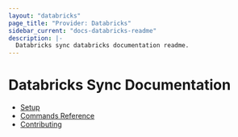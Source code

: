 ```yaml
---
layout: "databricks"
page_title: "Provider: Databricks"
sidebar_current: "docs-databricks-readme"
description: |-
  Databricks sync databricks documentation readme.
---
```


# Databricks Sync Documentation

   * [Setup](https://github.com/databrickslabs/databricks-sync/blob/master/docs/setup.md)
   * [Commands Reference](https://github.com/databrickslabs/databricks-sync/blob/master/docs/commands-ref.md)
   * [Contributing](https://github.com/databrickslabs/databricks-sync/blob/master/docs/contributing.md)
